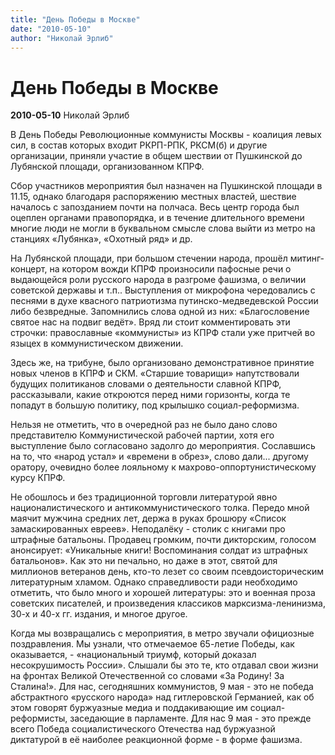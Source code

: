 ```yaml
---
title: "День Победы в Москве"
date: "2010-05-10"
author: "Николай Эрлиб"
---
```


# День Победы в Москве

**2010-05-10** Николай Эрлиб

В День Победы Революционные коммунисты Москвы - коалиция левых сил, в состав которых входит РКРП-РПК, РКСМ(б) и другие организации, приняли участие в общем шествии от Пушкинской до Лубянской площади, организованном КПРФ.

Сбор участников мероприятия был назначен на Пушкинской площади в 11.15, однако благодаря распоряжению местных властей, шествие началось с запозданием почти на полчаса. Весь центр города был оцеплен органами правопорядка, и в течение длительного времени многие люди не могли в буквальном смысле слова выйти из метро на станциях «Лубянка», «Охотный ряд» и др.

На Лубянской площади, при большом стечении народа, прошёл митинг-концерт, на котором вожди КПРФ произносили пафосные речи о выдающейся роли русского народа в разгроме фашизма, о величии советской державы и т.п.. Выступления от микрофона чередовались с песнями в духе квасного патриотизма путинско-медведевской России либо безвредные. Запомнились слова одной из них: «Благословение святое нас на подвиг ведёт». Вряд ли стоит комментировать эти строчки: православные «коммунисты» из КПРФ стали уже притчей во языцех в коммунистическом движении.

Здесь же, на трибуне, было организовано демонстративное принятие новых членов в КПРФ и СКМ. «Старшие товарищи» напутствовали будущих политиканов словами о деятельности славной КПРФ, рассказывали, какие откроются перед ними горизонты, когда те попадут в большую политику, под крылышко социал-реформизма.   

Нельзя не отметить, что в очередной раз не было дано слово представителю Коммунистической рабочей партии, хотя его выступление было согласовано задолго до мероприятия. Сославшись на то, что «народ устал» и «времени в обрез», слово дали... другому оратору, очевидно более лояльному к махрово-оппортунистическому курсу КПРФ.

Не обошлось и без традиционной торговли литературой явно националистического и антикоммунистического толка. Передо мной маячит мужчина средних лет, держа в руках брошюру «Список замаскированных евреев». Неподалёку - столик с книгами про штрафные батальоны. Продавец громким, почти дикторским, голосом анонсирует: «Уникальные книги! Воспоминания солдат из штрафных батальонов». Как это ни печально, но даже в этот, святой для миллионов ветеранов день, кто-то лезет со своим псевдоисторическим литературным хламом. Однако справедливости ради необходимо отметить, что было много и хорошей литературы: это и военная проза советских писателей, и произведения классиков марксизма-ленинизма, 30-х и 40-х гг. издания, и многое другое.

Когда мы возвращались с мероприятия, в метро звучали официозные поздравления. Мы узнали, что отмечаемое 65-летие Победы, как оказывается, - «национальный триумф, который доказал несокрушимость России». Слышали бы это те, кто отдавал свои жизни на фронтах Великой Отечественной со словами «За Родину! За Сталина!». Для нас, сегодняшних коммунистов, 9 мая - это не победа абстрактного «русского народа» над гитлеровской Германией, как об этом говорят буржуазные медиа и поддакивающие им социал-реформисты, заседающие в парламенте. Для нас 9 мая - это прежде всего Победа социалистического Отечества над буржуазной диктатурой в её наиболее реакционной форме - в форме фашизма.